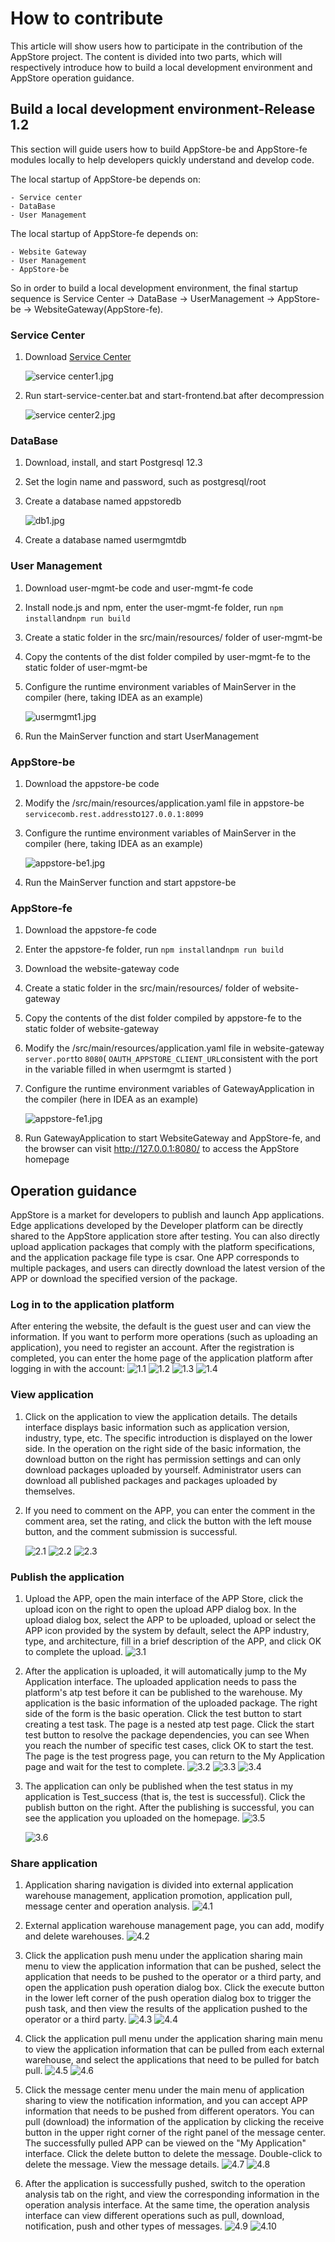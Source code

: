 # How to contribute

This article will show users how to participate in the contribution of the AppStore project. The content is divided into two parts, which will respectively introduce how to build a local development environment and AppStore operation guidance.

## Build a local development environment-Release 1.2

This section will guide users how to build AppStore-be and AppStore-fe modules locally to help developers quickly understand and develop code.

The local startup of AppStore-be depends on:
```
- Service center
- DataBase
- User Management
```
The local startup of AppStore-fe depends on:
```
- Website Gateway
- User Management
- AppStore-be
```
So in order to build a local development environment, the final startup sequence is Service Center -> DataBase -> UserManagement -> AppStore-be -> WebsiteGateway(AppStore-fe).

### Service Center

1. Download [Service Center](http://servicecomb.apache.org/cn/release/service-center-downloads/)

   ![](/uploads/images/2021/1009/appstore/download_service-center_en.png "service center1.jpg")

2. Run start-service-center.bat and start-frontend.bat after decompression

   ![](/uploads/images/2021/1009/appstore/start_service-center.png "service center2.jpg")

### DataBase

1. Download, install, and start Postgresql 12.3

2. Set the login name and password, such as postgresql/root

3. Create a database named appstoredb

   ![](/uploads/images/2021/1009/cor2020/153833_89c54e53_7625245.jpeg "db1.jpg")

4. Create a database named usermgmtdb

### User Management

1. Download user-mgmt-be code and user-mgmt-fe code

2. Install node.js and npm, enter the user-mgmt-fe folder, run `npm install`and`npm run build`

3. Create a static folder in the src/main/resources/ folder of user-mgmt-be

4. Copy the contents of the dist folder compiled by user-mgmt-fe to the static folder of user-mgmt-be

5. Configure the runtime environment variables of MainServer in the compiler (here, taking IDEA as an example)

   ![](/uploads/images/2021/1009/cor2020/154011_896d887f_7625245.jpeg "usermgmt1.jpg")

6. Run the MainServer function and start UserManagement

### AppStore-be

1. Download the appstore-be code

2. Modify the /src/main/resources/application.yaml file in appstore-be `servicecomb.rest.address`to`127.0.0.1:8099`

3. Configure the runtime environment variables of MainServer in the compiler (here, taking IDEA as an example)

   ![](/uploads/images/2021/1009/cor2020/154023_9c49d20c_7625245.jpeg "appstore-be1.jpg")

4. Run the MainServer function and start appstore-be

### AppStore-fe

1. Download the appstore-fe code

2. Enter the appstore-fe folder, run `npm install`and`npm run build`

3. Download the website-gateway code

4. Create a static folder in the src/main/resources/ folder of website-gateway

5. Copy the contents of the dist folder compiled by appstore-fe to the static folder of website-gateway

6. Modify the /src/main/resources/application.yaml file in website-gateway `server.port`to `8080`( `OAUTH_APPSTORE_CLIENT_URL`consistent with the port in the variable filled in when usermgmt is started )

7. Configure the runtime environment variables of GatewayApplication in the compiler (here in IDEA as an example)

   ![](/uploads/images/2021/1009/cor2020/154035_12e727fc_7625245.jpeg "appstore-fe1.jpg")

8. Run GatewayApplication to start WebsiteGateway and AppStore-fe, and the browser can visit http://127.0.0.1:8080/ to access the AppStore homepage

##  Operation guidance

AppStore is a market for developers to publish and launch App applications. Edge applications developed by the Developer platform can be directly shared to the AppStore application store after testing. You can also directly upload application packages that comply with the platform specifications, and the application package file type is csar. One APP corresponds to multiple packages, and users can directly download the latest version of the APP or download the specified version of the package.

###  Log in to the application platform

After entering the website, the default is the guest user and can view the information. If you want to perform more operations (such as uploading an application), you need to register an account. After the registration is completed, you can enter the home page of the application platform after logging in with the account:
![](/uploads/images/2021/1009/appstore/guest_en.png "1.1")
![](/uploads/images/2021/1009/appstore/register_user_en.png "1.2")
![](/uploads/images/2021/1009/appstore/login_en.png "1.3")
![](/uploads/images/2021/1009/appstore/login_appstore_en.png "1.4")

###  View application

1. Click on the application to view the application details. The details interface displays basic information such as application version, industry, type, etc. The specific introduction is displayed on the lower side. In the operation on the right side of the basic information, the download button on the right has permission settings and can only download packages uploaded by yourself. Administrator users can download all published packages and packages uploaded by themselves.

2. If you need to comment on the APP, you can enter the comment in the comment area, set the rating, and click the button with the left mouse button, and the comment submission is successful.

   ![](/uploads/images/2021/1009/appstore/app_detail_en.png "2.1")
   ![](/uploads/images/2021/1009/appstore/comment_en.png "2.2")
   ![](/uploads/images/2021/1009/appstore/comments_en.png "2.3")

###  Publish the application

1. Upload the APP, open the main interface of the APP Store, click the upload icon on the right to open the upload APP dialog box. In the upload dialog box, select the APP to be uploaded, upload or select the APP icon provided by the system by default, select the APP industry, type, and architecture, fill in a brief description of the APP, and click OK to complete the upload.
   ![](/uploads/images/2021/1009/appstore/upload_en.png "3.1")

2. After the application is uploaded, it will automatically jump to the My Application interface. The uploaded application needs to pass the platform's atp test before it can be published to the warehouse. My application is the basic information of the uploaded package. The right side of the form is the basic operation. Click the test button to start creating a test task. The page is a nested atp test page. Click the start test button to resolve the package dependencies, you can see When you reach the number of specific test cases, click OK to start the test. The page is the test progress page, you can return to the My Application page and wait for the test to complete.
   ![](/uploads/images/2021/1009/appstore/totest_en.png "3.2")
   ![](/uploads/images/2021/1009/appstore/test_task_en.png "3.3")
   ![](/uploads/images/2021/1009/appstore/test_success_en.png "3.4")

3. The application can only be published when the test status in my application is Test_success (that is, the test is successful). Click the publish button on the right. After the publishing is successful, you can see the application you uploaded on the homepage.
   ![](/uploads/images/2021/1009/appstore/topublish_en.png "3.5")

   ![](/uploads/images/2021/1009/appstore/published_en.png "3.6")

###  Share application

1. Application sharing navigation is divided into external application warehouse management, application promotion, application pull, message center and operation analysis.
   ![](/uploads/images/2021/1009/appstore/app_share_en.png "4.1")

2. External application warehouse management page, you can add, modify and delete warehouses.
   ![](/uploads/images/2021/1009/appstore/third_appstores_en.png "4.2")

3. Click the application push menu under the application sharing main menu to view the application information that can be pushed, select the application that needs to be pushed to the operator or a third party, and open the application push operation dialog box. Click the execute button in the lower left corner of the push operation dialog box to trigger the push task, and then view the results of the application pushed to the operator or a third party.
   ![](/uploads/images/2021/1009/appstore/topush_en.png "4.3")
   ![](/uploads/images/2021/1009/appstore/pushed_en.png "4.4")

4. Click the application pull menu under the application sharing main menu to view the application information that can be pulled from each external warehouse, and select the applications that need to be pulled for batch pull.
   ![](/uploads/images/2021/1009/appstore/topull_en.png "4.5")
   ![](/uploads/images/2021/1009/appstore/pulled_en.png "4.6")

5. Click the message center menu under the main menu of application sharing to view the notification information, and you can accept APP information that needs to be pushed from different operators. You can pull (download) the information of the application by clicking the receive button in the upper right corner of the right panel of the message center. The successfully pulled APP can be viewed on the "My Application" interface. Click the delete button to delete the message. Double-click to delete the message. View the message details.
   ![](/uploads/images/2021/1009/appstore/message_en.png "4.7")
   ![](/uploads/images/2021/1009/appstore/message_detail_en.png "4.8")

6. After the application is successfully pushed, switch to the operation analysis tab on the right, and view the corresponding information in the operation analysis interface. At the same time, the operation analysis interface can view different operations such as pull, download, notification, push and other types of messages.
   ![](/uploads/images/2021/1009/appstore/operations_en.png "4.9")
   ![](/uploads/images/2021/1009/appstore/notice_table_en.png "4.10")

